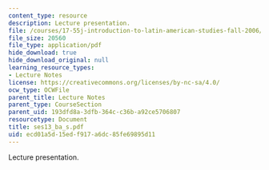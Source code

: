 ```yaml
---
content_type: resource
description: Lecture presentation.
file: /courses/17-55j-introduction-to-latin-american-studies-fall-2006/ecd01a5d15edf917a6dc85fe69895d11_ses13_ba_s.pdf
file_size: 20560
file_type: application/pdf
hide_download: true
hide_download_original: null
learning_resource_types:
- Lecture Notes
license: https://creativecommons.org/licenses/by-nc-sa/4.0/
ocw_type: OCWFile
parent_title: Lecture Notes
parent_type: CourseSection
parent_uid: 193dfd8a-3dfb-364c-c36b-a92ce5706807
resourcetype: Document
title: ses13_ba_s.pdf
uid: ecd01a5d-15ed-f917-a6dc-85fe69895d11
---
```

Lecture presentation.